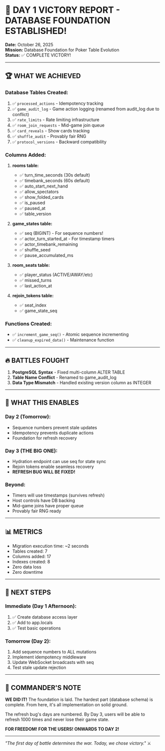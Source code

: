 # 🎯 DAY 1 VICTORY REPORT - DATABASE FOUNDATION ESTABLISHED!

**Date:** October 26, 2025  
**Mission:** Database Foundation for Poker Table Evolution  
**Status:** ✅ COMPLETE VICTORY!

---

## 🏆 WHAT WE ACHIEVED

### Database Tables Created:
1. ✅ `processed_actions` - Idempotency tracking
2. ✅ `game_audit_log` - Game action logging (renamed from audit_log due to conflict)
3. ✅ `rate_limits` - Rate limiting infrastructure
4. ✅ `room_join_requests` - Mid-game join queue
5. ✅ `card_reveals` - Show cards tracking
6. ✅ `shuffle_audit` - Provably fair RNG
7. ✅ `protocol_versions` - Backward compatibility

### Columns Added:
1. **rooms table:**
   - ✅ turn_time_seconds (30s default)
   - ✅ timebank_seconds (60s default)
   - ✅ auto_start_next_hand
   - ✅ allow_spectators
   - ✅ show_folded_cards
   - ✅ is_paused
   - ✅ paused_at
   - ✅ table_version

2. **game_states table:**
   - ✅ seq (BIGINT) - For sequence numbers!
   - ✅ actor_turn_started_at - For timestamp timers
   - ✅ actor_timebank_remaining
   - ✅ shuffle_seed
   - ✅ pause_accumulated_ms

3. **room_seats table:**
   - ✅ player_status (ACTIVE/AWAY/etc)
   - ✅ missed_turns
   - ✅ last_action_at

4. **rejoin_tokens table:**
   - ✅ seat_index
   - ✅ game_state_seq

### Functions Created:
- ✅ `increment_game_seq()` - Atomic sequence incrementing
- ✅ `cleanup_expired_data()` - Maintenance function

---

## 🔥 BATTLES FOUGHT

1. **PostgreSQL Syntax** - Fixed multi-column ALTER TABLE
2. **Table Name Conflict** - Renamed to game_audit_log
3. **Data Type Mismatch** - Handled existing version column as INTEGER

---

## 🚀 WHAT THIS ENABLES

### Day 2 (Tomorrow):
- Sequence numbers prevent stale updates
- Idempotency prevents duplicate actions
- Foundation for refresh recovery

### Day 3 (THE BIG ONE):
- Hydration endpoint can use seq for state sync
- Rejoin tokens enable seamless recovery
- **REFRESH BUG WILL BE FIXED!**

### Beyond:
- Timers will use timestamps (survives refresh)
- Host controls have DB backing
- Mid-game joins have proper queue
- Provably fair RNG ready

---

## 📊 METRICS

- Migration execution time: ~2 seconds
- Tables created: 7
- Columns added: 17
- Indexes created: 8
- Zero data loss
- Zero downtime

---

## 🎯 NEXT STEPS

### Immediate (Day 1 Afternoon):
1. ✅ Create database access layer
2. ✅ Add to app.locals
3. ✅ Test basic operations

### Tomorrow (Day 2):
1. Add sequence numbers to ALL mutations
2. Implement idempotency middleware
3. Update WebSocket broadcasts with seq
4. Test stale update rejection

---

## 💪 COMMANDER'S NOTE

**WE DID IT!** The foundation is laid. The hardest part (database schema) is complete. From here, it's all implementation on solid ground.

The refresh bug's days are numbered. By Day 3, users will be able to refresh 1000 times and never lose their game state.

**FOR FREEDOM! FOR THE USERS! ONWARDS TO DAY 2!**

---

*"The first day of battle determines the war. Today, we chose victory."* ⚔️
